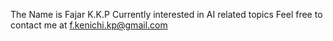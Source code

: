 The Name is Fajar K.K.P
Currently interested in AI related topics
Feel free to contact me at f.kenichi.kp@gmail.com

<!---
FajarKKP/FajarKKP is a ✨ special ✨ repository because its `README.md` (this file) appears on your GitHub profile.
You can click the Preview link to take a look at your changes.
--->
